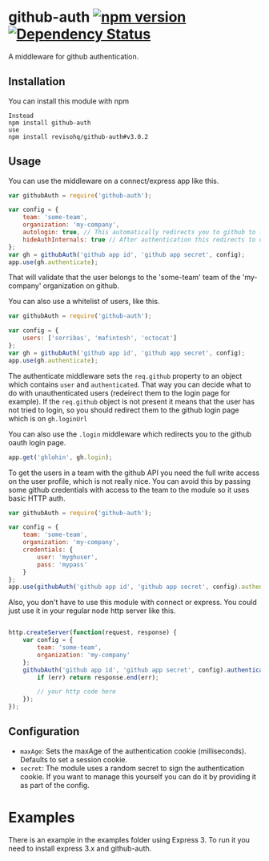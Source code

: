 # github-auth [![npm version](https://badge.fury.io/js/github-auth.svg)](https://badge.fury.io/js/github-auth) [![Dependency Status](https://david-dm.org/debitoor/github-auth.svg)](https://david-dm.org/debitoor/github-auth)

A middleware for github authentication.

## Installation

You can install this module with npm

```
Instead
npm install github-auth
use
npm install revisohq/github-auth#v3.0.2
```

## Usage

You can use the middleware on a connect/express app like this.

```js
var githubAuth = require('github-auth');

var config = {
	team: 'some-team',
	organization: 'my-company',
	autologin: true, // This automatically redirects you to github to login.
	hideAuthInternals: true // After authentication this redirects to original url but without query parameters 'code' and 'state'.
};
var gh = githubAuth('github app id', 'github app secret', config);
app.use(gh.authenticate);
```
That will validate that the user belongs to the 'some-team' team of the 'my-company' organization on github.

You can also use a whitelist of users, like this.
```js
var githubAuth = require('github-auth');

var config = {
	users: ['sorribas', 'mafintosh', 'octocat']
};
var gh = githubAuth('github app id', 'github app secret', config);
app.use(gh.authenticate);
```

The authenticate middleware sets the `req.github` property to an object which contains
`user` and `authenticated`. That way you can decide what to do with unauthenticated users
(redeirect them to the login page for example). If the `req.github` object is not present
it means that the user has not tried to login, so you should redirect them to the github
login page which is on `gh.loginUrl`

You can also use the `.login` middleware which redirects you to the github oauth login page.

```js
app.get('ghlohin', gh.login);
```

To get the users in a team with the github API you need the full write access on the user
profile, which is not really nice. You can avoid this by passing some github credentials 
with access to the team to the module so it uses basic HTTP auth.

```js
var githubAuth = require('github-auth');

var config = {
	team: 'some-team',
	organization: 'my-company',
	credentials: {
		user: 'myghuser',
		pass: 'mypass'
	}
};
app.use(githubAuth('github app id', 'github app secret', config).authenticate);

```

Also, you don't have to use this module with connect or express. You could just use it in your
regular node http server like this.

```js

http.createServer(function(request, response) {
	var config = {
		team: 'some-team',
		organization: 'my-company'
	};
	githubAuth('github app id', 'github app secret', config).authenticate(request, response, function(err) {
		if (err) return response.end(err);

		// your http code here
	});
});

```

## Configuration

 - `maxAge`: Sets the maxAge of the authentication cookie (milliseconds). Defaults to set a session cookie.
 - `secret`: The module uses a random secret to sign the authentication cookie. If you want to manage this yourself you can do it by providing it as part of the config.


# Examples

There is an example in the examples folder using Express 3. To run it you need to install express 3.x and 
github-auth.
